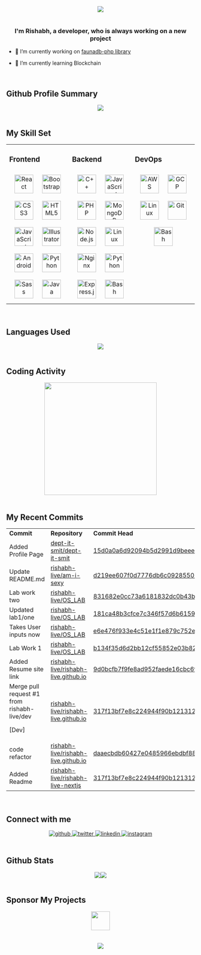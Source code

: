 <div align="center">
<img src="https://raw.githubusercontent.com/rishabh-live/rishabh-live/master/assets/Banner.png?raw=true" align="center" />
</div>  
  
<br/>

### <div align="center">I'm Rishabh, a developer, who is always working on a new project</div>

- 🔭 I’m currently working on [faunadb-php library](https://github.com/rishabh-live/faunadb-php)

- 🌱 I’m currently learning Blockchain

<br/>

## Github Profile Summary

<div align="center">
  <img src="https://github-profile-summary-cards.vercel.app/api/cards/profile-details?username=rishabh-live&theme=monokai" align="center" /></div>

<br/>

## My Skill Set

<table><tr><td valign="top" width="33%">

<h3> Frontend </h3>

<div align="center">  
<img style="margin: 10px" src="https://profilinator.rishav.dev/skills-assets/react-original-wordmark.svg" alt="React" height="50" />  
<img style="margin: 10px" src="https://profilinator.rishav.dev/skills-assets/bootstrap-plain.svg" alt="Bootstrap" height="50" />  
<img style="margin: 10px" src="https://profilinator.rishav.dev/skills-assets/css3-original-wordmark.svg" alt="CSS3" height="50" />  
<img style="margin: 10px" src="https://profilinator.rishav.dev/skills-assets/html5-original-wordmark.svg" alt="HTML5" height="50" />  
<img style="margin: 10px" src="https://profilinator.rishav.dev/skills-assets/javascript-original.svg" alt="JavaScript" height="50" />  
<img style="margin: 10px" src="https://profilinator.rishav.dev/skills-assets/adobe_illustrator-icon.svg" alt="Illustrator" height="50" />  
<img style="margin: 10px" src="https://profilinator.rishav.dev/skills-assets/android-original-wordmark.svg" alt="Android" height="50" />    
<img style="margin: 10px" src="https://profilinator.rishav.dev/skills-assets/python-original.svg" alt="Python" height="50" />  
<img style="margin: 10px" src="https://profilinator.rishav.dev/skills-assets/sass-original.svg" alt="Sass" height="50" />  
<img style="margin: 10px" src="https://profilinator.rishav.dev/skills-assets/java-original-wordmark.svg" alt="Java" height="50" />  
</div>

</div></td><td valign="top" width="33%">

<h3> Backend </h3>
<div align="center">  
<img style="margin: 10px" src="https://profilinator.rishav.dev/skills-assets/cplusplus-original.svg" alt="C++" height="50" />  
<img style="margin: 10px" src="https://profilinator.rishav.dev/skills-assets/javascript-original.svg" alt="JavaScript" height="50" />  
<img style="margin: 10px" src="https://profilinator.rishav.dev/skills-assets/php-original.svg" alt="PHP" height="50" />  
<img style="margin: 10px" src="https://profilinator.rishav.dev/skills-assets/mongodb-original-wordmark.svg" alt="MongoDB" height="50" />  
<img style="margin: 10px" src="https://profilinator.rishav.dev/skills-assets/nodejs-original-wordmark.svg" alt="Node.js" height="50" />  
<img style="margin: 10px" src="https://profilinator.rishav.dev/skills-assets/linux-original.svg" alt="Linux" height="50" />  
<img style="margin: 10px" src="https://profilinator.rishav.dev/skills-assets/nginx-original.svg" alt="Nginx" height="50" />  
<img style="margin: 10px" src="https://profilinator.rishav.dev/skills-assets/python-original.svg" alt="Python" height="50" />  
<img style="margin: 10px" src="https://profilinator.rishav.dev/skills-assets/express-original-wordmark.svg" alt="Express.js" height="50" />  
<img style="margin: 10px" src="https://profilinator.rishav.dev/skills-assets/gnu_bash-icon.svg" alt="Bash" height="50" />  
</div> 
</div></td><td valign="top" width="33%">

<h3> DevOps </h3>

<div align="center">  
<img style="margin: 10px" src="https://profilinator.rishav.dev/skills-assets/amazonwebservices-original-wordmark.svg" alt="AWS" height="50" />  
<img style="margin: 10px" src="https://profilinator.rishav.dev/skills-assets/google_cloud-icon.svg" alt="GCP" height="50" />  
<img style="margin: 10px" src="https://profilinator.rishav.dev/skills-assets/linux-original.svg" alt="Linux" height="50" />  
<img style="margin: 10px" src="https://profilinator.rishav.dev/skills-assets/git-scm-icon.svg" alt="Git" height="50" />  
<img style="margin: 10px" src="https://profilinator.rishav.dev/skills-assets/gnu_bash-icon.svg" alt="Bash" height="50" />  
</div></td></tr></table>

<br/>

## Languages Used

<div align="center">
   <img src="https://github-readme-stats.vercel.app/api/top-langs/?username=rishabh-live&layout=compact" align="center" />
</div>

<br/>

## Coding Activity

<div align="center">
   <img src="https://wakatime.com/share/@rishabhlive/a1c9ac8c-5cc5-4ae4-a3ca-61d6050580e9.png" height="300"/>
</div>

<br/>

## My Recent Commits

<!-- START:github_activity -->
<table><tr><td><b>Commit</b></td><td><b>Repository</b></td><td><b>Commit Head</b></td></tr>
<tr><td>Added Profile Page</td><td><a href="https://github.com/dept-it-smit/dept-it-smit">dept-it-smit/dept-it-smit</a></td><td><a href="https://github.com/dept-it-smit/dept-it-smit/commit/15d0a0a6d92094b5d2991d9beeecc8cef166501e">15d0a0a6d92094b5d2991d9beeecc8cef166501e</a></td></tr>
<tr><td>Update README.md</td><td><a href="https://github.com/rishabh-live/am-i-sexy">rishabh-live/am-i-sexy</a></td><td><a href="https://github.com/rishabh-live/am-i-sexy/commit/d219ee607f0d7776db6c09285509eadce59b0083">d219ee607f0d7776db6c09285509eadce59b0083</a></td></tr>
<tr><td>Lab work two</td><td><a href="https://github.com/rishabh-live/OS_LAB">rishabh-live/OS_LAB</a></td><td><a href="https://github.com/rishabh-live/OS_LAB/commit/831682e0cc73a6181832dc0b43b040e599ae8cc7">831682e0cc73a6181832dc0b43b040e599ae8cc7</a></td></tr>
<tr><td>Updated lab1/one</td><td><a href="https://github.com/rishabh-live/OS_LAB">rishabh-live/OS_LAB</a></td><td><a href="https://github.com/rishabh-live/OS_LAB/commit/181ca48b3cfce7c346f57d6b6159b01430a7f351">181ca48b3cfce7c346f57d6b6159b01430a7f351</a></td></tr>
<tr><td>Takes User inputs now</td><td><a href="https://github.com/rishabh-live/OS_LAB">rishabh-live/OS_LAB</a></td><td><a href="https://github.com/rishabh-live/OS_LAB/commit/e6e476f933e4c51e1f1e879c752e0fd1570cadd6">e6e476f933e4c51e1f1e879c752e0fd1570cadd6</a></td></tr>
<tr><td>Lab Work 1</td><td><a href="https://github.com/rishabh-live/OS_LAB">rishabh-live/OS_LAB</a></td><td><a href="https://github.com/rishabh-live/OS_LAB/commit/b134f35d6d2bb12cf55852e03b82dcba3d02d83f">b134f35d6d2bb12cf55852e03b82dcba3d02d83f</a></td></tr>
<tr><td>Added Resume site link</td><td><a href="https://github.com/rishabh-live/rishabh-live.github.io">rishabh-live/rishabh-live.github.io</a></td><td><a href="https://github.com/rishabh-live/rishabh-live.github.io/commit/9d0bcfb7f9fe8ad952faede16cbc6f01b908100e">9d0bcfb7f9fe8ad952faede16cbc6f01b908100e</a></td></tr>
<tr><td>Merge pull request #1 from rishabh-live/dev

[Dev]</td><td><a href="https://github.com/rishabh-live/rishabh-live.github.io">rishabh-live/rishabh-live.github.io</a></td><td><a href="https://github.com/rishabh-live/rishabh-live.github.io/commit/317f13bf7e8c224944f90b1213123527c3819df3">317f13bf7e8c224944f90b1213123527c3819df3</a></td></tr>
<tr><td>code refactor</td><td><a href="https://github.com/rishabh-live/rishabh-live.github.io">rishabh-live/rishabh-live.github.io</a></td><td><a href="https://github.com/rishabh-live/rishabh-live.github.io/commit/daaecbdb60427e0485966ebdbf88d50b22bf3111">daaecbdb60427e0485966ebdbf88d50b22bf3111</a></td></tr>
<tr><td>Added Readme</td><td><a href="https://github.com/rishabh-live/rishabh-live-nextjs">rishabh-live/rishabh-live-nextjs</a></td><td><a href="https://github.com/rishabh-live/rishabh-live-nextjs/commit/317f13bf7e8c224944f90b1213123527c3819df3">317f13bf7e8c224944f90b1213123527c3819df3</a></td></tr>
</table>

<!-- END:github_activity -->

<br/>

## Connect with me

<div align="center">
<a href="https://github.com/rishabh-live" target="_blank">
<img src=https://img.shields.io/badge/github-%2324292e.svg?&style=for-the-badge&logo=github&logoColor=white alt=github style="margin-bottom: 5px;" />
</a>
<a href="https://twitter.com/live_rishabh" target="_blank">
<img src=https://img.shields.io/badge/twitter-%2300acee.svg?&style=for-the-badge&logo=twitter&logoColor=white alt=twitter style="margin-bottom: 5px;" />
</a>
<a href="https://linkedin.com/in/rishabh0508" target="_blank">
<img src=https://img.shields.io/badge/linkedin-%231E77B5.svg?&style=for-the-badge&logo=linkedin&logoColor=white alt=linkedin style="margin-bottom: 5px;" />
</a>
<a href="https://instagram.com/rishabh.live" target="_blank">
<img src=https://img.shields.io/badge/instagram-%23000000.svg?&style=for-the-badge&logo=instagram&logoColor=white alt=instagram style="margin-bottom: 5px;" />
</a>  
</div>  


<br/>

## Github Stats

<div align="center"><img src="https://github-readme-stats.vercel.app/api?username=rishabh-live&show_icons=true&count_private=true" /><img src="https://github-readme-streak-stats.herokuapp.com/?user=rishabh-live" /></div>

<br/>  

## Sponsor My Projects
<div align="center"><a href="https://www.instamojo.com/@rishabh_live/" rel="im-checkout" data-text="BUY ME A GIFT" data-css-style="color:#ffffff; background:#1273de; width:300px; border-radius:30px"   data-layout="vertical"><img src="https://www.nosevents.com/wp-content/uploads/2016/08/Sponsor-Icon.png" align="center" height="50"/></a>
</div>

<br/>  

<!--
<div align="center"><img src="https://spotify-github-profile.vercel.app/api/view?uid=316bxwkcdqbzksnkt5unnigaf5tq&cover_image=true" /></div> -->

<br/>

<div align="center">
<img src="https://komarev.com/ghpvc/?username=rishabh-live&&style=flat-square" align="center" />
</div>